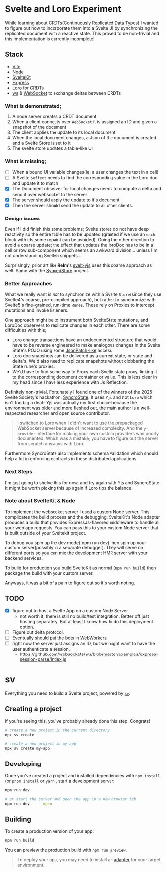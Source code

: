# Svelte and Loro Experiment

While learning about CRDTs(Continuously Replicated Data Types) I wanted to figure out how to incorporate them into a Svelte UI by synchronizing the replicated document with a reactive state. This proved to be non-trivial and this implementation is currently incomplete!

## Stack 
- [Vite](https://vitest.dev/guide/)
- [Node](https://nodejs.org/docs/latest/api/)
- [SvelteKit](https://svelte.dev/docs/kit/introduction)
- [Express](https://expressjs.com/)
- [Loro](https://loro.dev/) for CRDTs
- [ws](https://github.com/websockets/ws) & [WebSocket](https://developer.mozilla.org/en-US/docs/Web/API/WebSocket) to exchange deltas between CRDTs

### What is demonstrated;
1. A node server creates a CRDT document
1. When a client connects over `WebSocket` it is assigned an ID and given a snapshot of the document
1. The client applies the update to its local document
1. When the local document changes, a Json of the document is created and a Svelte Store is set to it
1. The svelte store updates a table-like UI

### What is missing;
- [ ] When a bound UI variable changes(ie; a user changes the text in a cell)
- [ ] A Svelte `$effect` needs to find the corresponding value in the Loro doc and update it to match
- [x] The Document observer for local changes needs to compute a delta and send it over websocket to the server
- [x] The server should apply the update to it's document
- [x] Then the server should send the update to all other clients.

### Design issues
Even if I did finish this some problems; Svelte stores do not have deep reactivity so the entire table has to be updated (granted if we use an `each` block with ids some repaint can be avoided). Going the other direction to avoid a coarse update; the effect that updates the loroDoc has to be in a cell or row sub-component which seems an awkward division... unless I'm not understanding Svelte5 snippets...

Surprisingly, prior art like **Relm**'s [svelt-yjs](https://github.com/relm-us/svelt-yjs/blob/main/src/types/array.ts) uses this coarse approach as well. Same with the [SyncedStore](https://github.com/YousefED/SyncedStore/blob/main/packages/svelte/src/index.ts) project.

### Better Approaches
What we really want is *not* to synchronize with a Svelte `Store`(since they use Svelte4's coarse, pre-compiled approach), but rather to synchronize with Svelte5's fine-grained, run-time `Runes`. These rely on Proxies to intercept mutations and invoke listeners.

One approach might be to instrument both SvelteState mutations, and LoroDoc observers to replicate changes in each other. There are some difficulties with this;
 - Loro change transactions have an undocumented structure that would have to be reverse engineered to make analogous changes in the Svelte State's POJO using some [JsonPatch-like](https://datatracker.ietf.org/doc/html/rfc6902#page-4) access
 - Loro doc snapshots can be delivered as a current state, or state and delta's. We'd also need to replicate snapshots without clobbering the State rune's proxies.
 - We'd have to find some way to Proxy each Svelte state proxy, linking it to the corresponding document container or value. This is less clear in my head since I have less experience with Js Reflection.

Definitely non-trivial. Fortunately I found one of the winners of the 2025 Svelte Society's hackathon; [SyncroState](https://syncrostate.pages.dev/). It uses `Yjs` and not `Loro` which isn't too big a deal- Yjs was actually my first choice because the environment was older and more fleshed out, the main author is a well-respected researcher and open source contributor.

> I switched to Loro when I didn't want to use the prepackaged WebSocket server because of increased complexity. And the `y-provider` interface for making your own custom providers was poorly documented. Which was a mistake; you have to figure out the server from scratch anyways with Loro...

Furthermore SyncroState also implements schema validation which should help a lot in enforcing contracts in these distributed applications.

### Next Steps
I'm just going to shelve this for now, and try again with Yjs and SyncroState. It might be worth picking this up again if Loro tips the balance.

### Note about SvelteKit & Node
To implement the websocket server I used a custom Node server. This complicates the build process and the debugging. SvelteKit's Node adapter produces a build that provides ExpressJs-flavored middleware to handle all your web app requests. You can pass this to your custom Node server that is built outside of your Sveltekit project.

To debug you spin up the dev mode(`npm run dev) then spin up your custom server(possibly in a separate debugger). They will serve on different ports so you can mix the development HMR server with your backend services.

To build for production you build SvelteKit as normal (`npm run build`) then package the build with your custom server.

Anyways, it was a bit of a pain to figure out so it's worth noting.

## TODO
- [x] figure out to host a Svelte App on a custom Node Server
  - not worth it, there is still no build/test integration. Better off just hosting separately. But at least I know how to do this deployment option.
- [ ] Figure out delta protocol.
- [ ] Eventually should put the bots in [WebWorkers](https://developer.mozilla.org/en-US/docs/Web/API/Worker)
- [ ] right now the server just assigns an ID, but we might want to have the user authenticate a session.
  - https://github.com/websockets/ws/blob/master/examples/express-session-parse/index.js

# sv

Everything you need to build a Svelte project, powered by [`sv`](https://github.com/sveltejs/cli).

## Creating a project

If you're seeing this, you've probably already done this step. Congrats!

```bash
# create a new project in the current directory
npx sv create

# create a new project in my-app
npx sv create my-app
```

## Developing

Once you've created a project and installed dependencies with `npm install` (or `pnpm install` or `yarn`), start a development server:

```bash
npm run dev

# or start the server and open the app in a new browser tab
npm run dev -- --open
```

## Building

To create a production version of your app:

```bash
npm run build
```

You can preview the production build with `npm run preview`.

> To deploy your app, you may need to install an [adapter](https://svelte.dev/docs/kit/adapters) for your target environment.
